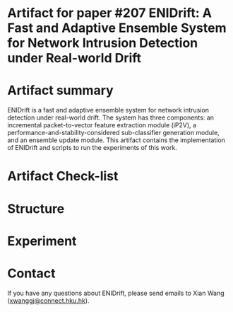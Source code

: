 # Artifact for paper #207 ENIDrift: A Fast and Adaptive Ensemble System for Network Intrusion Detection under Real-world Drift

# Artifact summary
ENIDrift is a fast and adaptive ensemble system for network intrusion detection under real-world drift. The system has three components: an incremental packet-to-vector feature extraction module (iP2V), a performance-and-stability-considered sub-classifier generation module, and an ensemble update module. This artifact contains the implementation of ENIDrift and scripts to run the experiments of this work.

# Artifact Check-list

# Structure

# Experiment

# Contact
If you have any questions about ENIDrift, please send emails to Xian Wang (xwanggj@connect.hku.hk).